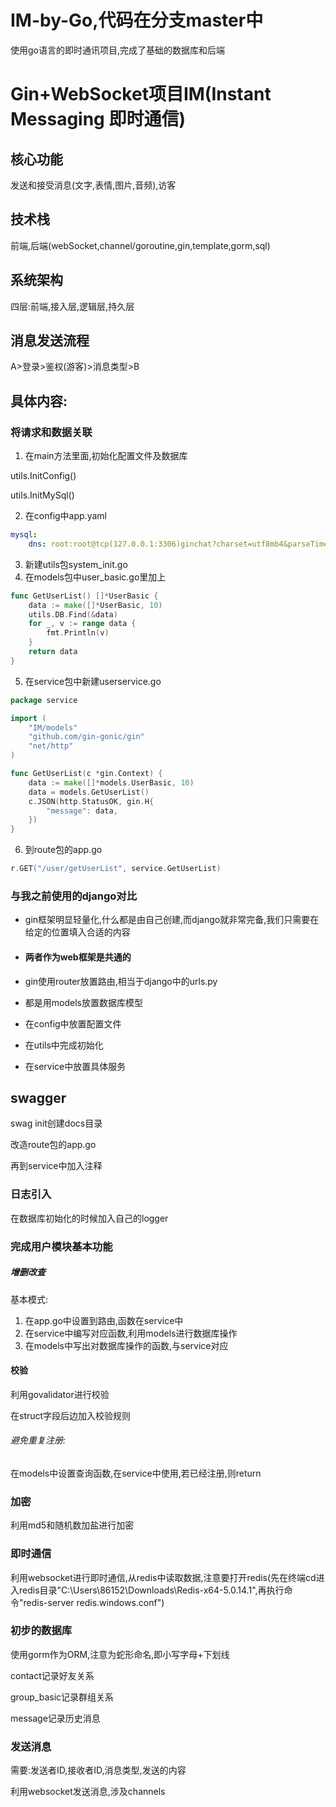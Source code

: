 # IM-by-Go,代码在分支master中
使用go语言的即时通讯项目,完成了基础的数据库和后端
# Gin+WebSocket项目IM(Instant Messaging 即时通信)

## 核心功能

发送和接受消息(文字,表情,图片,音频),访客

## 技术栈

前端,后端(webSocket,channel/goroutine,gin,template,gorm,sql)

## 系统架构

四层:前端,接入层,逻辑层,持久层

## 消息发送流程

A>登录>鉴权(游客)>消息类型>B

## 具体内容:

### 将请求和数据关联

1. 在main方法里面,初始化配置文件及数据库

utils.InitConfig()

utils.InitMySql()

2. 在config中app.yaml

```yaml
mysql:
	dns: root:root@tcp(127.0.0.1:3306)ginchat?charset=utf8mb4&parseTime=True&loc=Local
```

3. 新建utils包system_init.go
4. 在models包中user_basic.go里加上

```go
func GetUserList() []*UserBasic {
	data := make([]*UserBasic, 10)
	utils.DB.Find(&data)
	for _, v := range data {
		fmt.Println(v)
	}
	return data
}

```

5. 在service包中新建userservice.go

```go
package service

import (
	"IM/models"
	"github.com/gin-gonic/gin"
	"net/http"
)

func GetUserList(c *gin.Context) {
	data := make([]*models.UserBasic, 10)
	data = models.GetUserList()
	c.JSON(http.StatusOK, gin.H{
		"message": data,
	})
}

```

6. 到route包的app.go

```go
r.GET("/user/getUserList", service.GetUserList)
```

### 与我之前使用的django对比

+ gin框架明显轻量化,什么都是由自己创建,而django就非常完备,我们只需要在给定的位置填入合适的内容

+ #### 两者作为web框架是共通的

+ gin使用router放置路由,相当于django中的urls.py

+ 都是用models放置数据库模型

+ 在config中放置配置文件

+ 在utils中完成初始化

+ 在service中放置具体服务

  

  

  

## swagger

swag init创建docs目录

改造route包的app.go

再到service中加入注释

### 日志引入

在数据库初始化的时候加入自己的logger

### 完成用户模块基本功能

##### 增删改查

基本模式:

1. 在app.go中设置到路由,函数在service中
2. 在service中编写对应函数,利用models进行数据库操作
3. 在models中写出对数据库操作的函数,与service对应

#### 校验

利用govalidator进行校验

在struct字段后边加入校验规则

###### 避免重复注册:

在models中设置查询函数,在service中使用,若已经注册,则return

### 加密

利用md5和随机数加盐进行加密



### 即时通信

利用websocket进行即时通信,从redis中读取数据,注意要打开redis(先在终端cd进入redis目录"C:\Users\86152\Downloads\Redis-x64-5.0.14.1",再执行命令"redis-server redis.windows.conf")



### 初步的数据库

使用gorm作为ORM,注意为蛇形命名,即小写字母+下划线

contact记录好友关系

group_basic记录群组关系

message记录历史消息



### 发送消息

需要:发送者ID,接收者ID,消息类型,发送的内容

利用websocket发送消息,涉及channels

